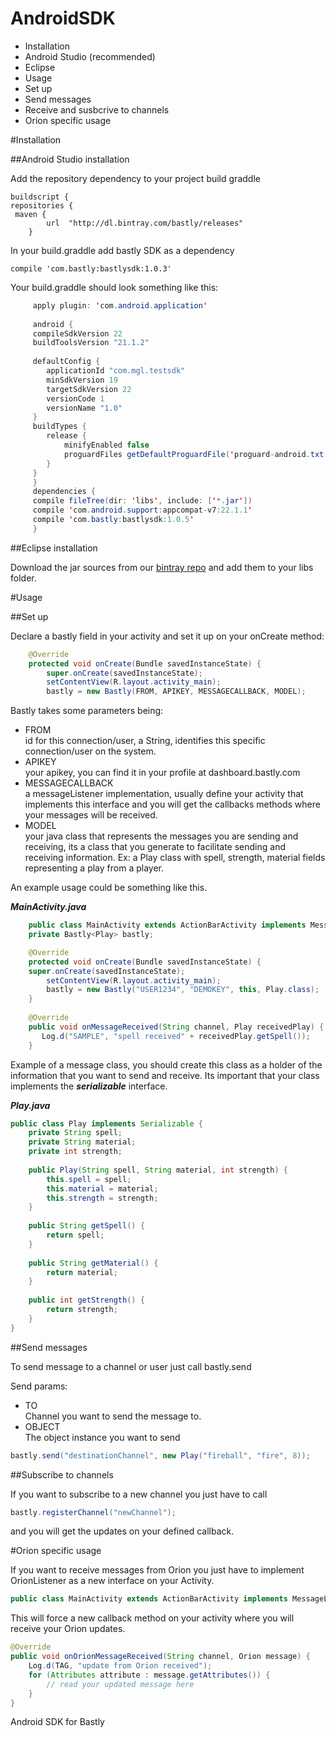 AndroidSDK
==========
* Installation
 * Android Studio (recommended)
 * Eclipse
* Usage
 * Set up
 * Send messages
 * Receive and susbcrive to channels
* Orion specific usage

#Installation <a name="installation"></a>

##Android Studio installation

Add the repository dependency to your project build graddle

    buildscript {
    repositories {
     maven {
            url  "http://dl.bintray.com/bastly/releases"
        }

In your build.graddle add bastly SDK as a dependency

    compile 'com.bastly:bastlysdk:1.0.3'

Your build.graddle should look something like this:

```java
     apply plugin: 'com.android.application'
   
     android {
     compileSdkVersion 22
     buildToolsVersion "21.1.2"
   
     defaultConfig {
        applicationId "com.mgl.testsdk"
        minSdkVersion 19
        targetSdkVersion 22
        versionCode 1
        versionName "1.0"
     }
     buildTypes {
        release {
            minifyEnabled false
            proguardFiles getDefaultProguardFile('proguard-android.txt'), 'proguard-rules.pro'
        }
     }
     }
     dependencies {
     compile fileTree(dir: 'libs', include: ['*.jar'])  
     compile 'com.android.support:appcompat-v7:22.1.1'  
     compile 'com.bastly:bastlysdk:1.0.5'   
     }  
```

##Eclipse installation

Download the jar sources from our [bintray repo](https://bintray.com/bastly/releases/AndroidSDK/view) and add them to your libs folder.


#Usage <a name="usage"></a>

##Set up

Declare a bastly field in your activity and set it up on your onCreate method:
```java
    @Override
    protected void onCreate(Bundle savedInstanceState) {
        super.onCreate(savedInstanceState);
        setContentView(R.layout.activity_main);
        bastly = new Bastly(FROM, APIKEY, MESSAGECALLBACK, MODEL);
```
Bastly takes some parameters being:

* FROM  
 id for this connection/user, a String, identifies this specific connection/user on the system.  
* APIKEY  
 your apikey, you can find it in your profile at dashboard.bastly.com
* MESSAGECALLBACK  
 a messageListener implementation, usually define your activity that implements this interface and you will get the callbacks methods where your messages will be received.  
* MODEL  
 your java class that represents the messages you are sending and receiving, its a class that you generate to facilitate sending and receiving information. Ex: a Play class with spell, strength, material fields representing a play from a player.  
 
An example usage could be something like this.

***MainActivity.java***
```java
    public class MainActivity extends ActionBarActivity implements MessageListener<Play> {  
    private Bastly<Play> bastly;

    @Override
    protected void onCreate(Bundle savedInstanceState) {
    super.onCreate(savedInstanceState);
        setContentView(R.layout.activity_main);
        bastly = new Bastly("USER1234", "DEMOKEY", this, Play.class);
    }
    
    @Override
    public void onMessageReceived(String channel, Play receivedPlay) {
       Log.d("SAMPLE", "spell received" + receivedPlay.getSpell());
    }
```
Example of a message class, you should create this class as a holder of the information that you want to send and receive.
Its important that your class implements the ***serializable*** interface.

***Play.java***
```java
public class Play implements Serializable {  
    private String spell;
    private String material;
    private int strength;
    
    public Play(String spell, String material, int strength) {
        this.spell = spell;
        this.material = material;
        this.strength = strength;
    }
    
    public String getSpell() {
        return spell;
    }
    
    public String getMaterial() {
        return material;
    }
    
    public int getStrength() {
        return strength;
    }
}  
```
##Send messages

To send message to a channel or user just call bastly.send

Send params:

* TO  
 Channel you want to send the message to. 
* OBJECT  
 The object instance you want to send 

```java
bastly.send("destinationChannel", new Play("fireball", "fire", 8));
```   
##Subscribe to channels

If you want to subscribe to a new channel you just have to call

```java
bastly.registerChannel("newChannel");
```

and you will get the updates on your defined callback.

#Orion specific usage <a name="orion"></a>

If you want to receive messages from Orion you just have to implement OrionListener as a new interface on your Activity.

```java
public class MainActivity extends ActionBarActivity implements MessageListener<Play>, OrionListener {
``` 

This will force a new callback method on your activity where you will receive your Orion updates.

```java
@Override
public void onOrionMessageReceived(String channel, Orion message) {
    Log.d(TAG, "update from Orion received");
    for (Attributes attribute : message.getAttributes()) {
        // read your updated message here
    }
}
```

Android SDK for Bastly
